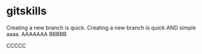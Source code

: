 # gitskills
Creating a new branch is quick.
Creating a new branch is quick AND simple aaaa.
AAAAAAA
BBBBB

CCCCC